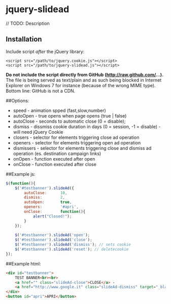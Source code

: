jquery-slidead
==============

// TODO: Description

## Installation

Include script *after* the jQuery library:

	<script src="/path/to/jquery.cookie.js"></script>
    <script src="/path/to/jquery-slidead.js"></script>

**Do not include the script directly from GitHub (http://raw.github.com/...).** The file is being served as text/plain and as such being blocked
in Internet Explorer on Windows 7 for instance (because of the wrong MIME type). Bottom line: GitHub is not a CDN.

##Options:

* speed - animation spped (fast,slow,number)
* autoOpen - true opens when page opens (true | false)
* autoClose - seconds to automatic close (0 = disable);
* dismiss - dissmiss cookie duration in days (0 = session, -1 = disable) - will need jQuery Cookie
* closers - selector for elements triggering close ad operation
* openers - selector for elements triggering open ad operation
* dismissers - selector for elements triggering close and dismiss ad operation (es. destination campaign links)
* onOpen - function executed after open
* onClose - function executed after close

##Example js:
```javascript
$(function(){
	$('#testbanner').slideAd({
		autoClose:		10,
		dismiss:		2,
		autoOpen:		true,
		openers:		'#apri',
		onClose:		function(){
			alert("Closed!");
		}
	});
	
	$('#testbanner').slideAd('open');
	$('#testbanner').slideAd('close');
	$('#testbanner').slideAd('dismiss'); // sets cookie
	$('#testbanner').slideAd('reset'); // deletecookie
});
```
##Example html:
```html
<div id="testbanner">
	TEST BANNER<br><br>
	<a href="" class="slideAd-close">CLOSE</a> -
	<a href="http://www.google.it" class="slideAd-dismiss" target="_blank">DONE</a>
</div>
<button id="apri">APRI</button>
```
